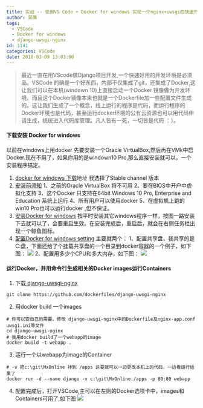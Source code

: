 ```yaml
---
title: 实战 -- 使用VS Code + Docker for windows 实现一个nginx+uwsgi的快速开发环境
author: 吴鹰
tags:
  - VSCode
  - Docker for windows
  - django-uwsgi-nginx
id: 1141
categories: VSCode
date: 2018-03-09 13:03:00
---
```

>最近一直在用VScode做Django项目开发,一个快速好用的开发环境是必须品。VSCode 的确是一个好东西，内部不仅集成了git，还集成了Docker,这让我们可以在本机(windown 10)上直接启动一个Docker 镜像做为开发环境。而且这个Docker镜像本来也就是一个Dockerfile加一些配置文件生成的。这让我们生成了一个概念，线上运行的程序是代码，而运行程序的Docker环境也是代码，甚至运行docker环境的公有云资源也可以用代码申请生成，统统进入代码库管理。凡人皆有一死，一切皆是代码 ：）。


#### 下载安装 Docker for windows
以前在windows上用docker 先要安装一个Oracle VirtualBox,然后再在VMk中启Docker.现在不用了，如果你用的是windown10 Pro,那么直接安装就可以，一个安装程序搞定。
1. [docker for windows 下载](https://docs.docker.com/docker-for-windows/install/#download-docker-for-windows)地址
我选择了Stable channel 版本
2. [安装前须知](https://docs.docker.com/docker-for-windows/install/#what-to-know-before-you-install)
    1、之前的Oracle VirtualBox 将不可用
    2、要在BIOS中开户中虚拟化支持
    3、这个Docker 只支持在64bit Windows 10 Pro, Enterprise and Education 系统上运行
    4、所有用户可以使用docker
    5、在虚拟机上跑的win10 Pro也可以运行docker ,但不保证。
3. [安装Docker for windows](https://docs.docker.com/docker-for-windows/install/#install-docker-for-windows)
    按平时安装其它windows程序一样，按图一路安装下去就可以了，会要重启生效。在安装完成后，重启后，就会在右侧任务栏出现一个鲸鱼图标。
4. [配置Docker for windows setting](https://docs.docker.com/docker-for-windows/#docker-settings)
    主要就两个：
    1、配置共享盘，我共享的是C:盘，下面还给了个挂载共享盘的一个目录到docker容器的一个例子，如下图：
    ![](/images/2018-03-09-17-20-19.png)
    2、配置用多少个CPU和多大内存，如下图：
![](/images/2018-03-09-17-22-37.png)
#### 运行Docker，并用命令行生成相关的Docker images运行Containers
1. 下载[ django-uwsgi-nginx](https://github.com/dockerfiles/django-uwsgi-nginx) 
```
git clone https://github.com/dockerfiles/django-uwsgi-nginx
```
2. 用docker build 一个images
```
# 你可以安自己的需要，修改 django-uwsgi-nginx中的Dockerfile及nginx-app.conf uwsgi.ini等文件
cd django-uwsgi-nginx
# 我用docker build了一个webapp的image
docker build -t webapp .
```
3. 运行一个以webapp为image的Container
```
# -v 把c:\git\MxOnline 挂到 /apps 这要就可以一边更改本机上的代码，一边看运行结果了
docker run -d --name django -v c:\git\MxOnline:/apps -p 80:80 webapp
```

4. 配置完成后，打开VSCode,主可以在左则的Docker选项卡中，images和Containers可用了,如下图 
![](/images/2018-03-09-17-39-04.png)
